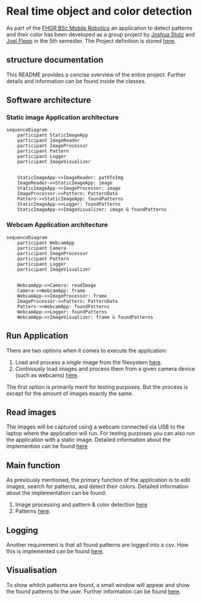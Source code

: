 # Real time object and color detection

As part of the [FHGR BSc Mobile Robotics](https://fhgr.ch/mr) an application to detect patterns and their color has been developed
as a group project by [Joshua Stutz](https://github.com/FidibusHex45) and  [Joel Flepp](https://github.com/joel5399) in the 5th
semester. The Project definition is stored [here](./requirements/Software_Engineering_Project_Definition_V1.pdf).

## structure documentation
This README provides a concise overview of the entire project. Further details and information can be found inside the classes.

## Software architecture
### Static image Application architecture
```mermaid
sequenceDiagram
    participant StaticImageApp
    participant ImageReader
    participant ImageProcessor
    participant Pattern
    participant Logger
    participant ImageVisualizer
    
    
    StaticImageApp->>ImageReader: pathToImg
    ImageReader->>StaticImageApp: image
    StaticImageApp->>ImageProcessor: image
    ImageProcessor->>Pattern: PatternData
    Pattern->>StaticImageApp: foundPatterns
    StaticImageApp->>Logger: foundPatterns
    StaticImageApp->>ImageVisualizer: image & foundPatterns
```

### Webcam Application architecture

```mermaid
sequenceDiagram
    participant WebcamApp
    participant Camera
    participant ImageProcessor
    participant Pattern
    participant Logger
    participant ImageVisualizer
    
    
    WebcamApp->>Camera: readImage
    Camera->>WebcamApp: frame
    WebcamApp->>ImageProcessor: frame
    ImageProcessor->>Pattern: PatternData
    Pattern->>WebcamApp: foundPatterns
    WebcamApp->>Logger: foundPatterns
    WebcamApp->>ImageVisualizer: frame & foundPatterns
```


## Run Application
There are two options when it comes to execute the application:
1. Load and process a _single_ image from the filesystem [here](./src/app_static_image.py).
2. _Continously_ load images and process them from a given camera device (such as webcams) [here](./src/app_webcam.py).

The first option is primarily ment for testing purposes. But the process is except for the amount of images exactly the same.

## Read images
The images will be captured using a webcam connected via USB to the laptop where the application will run. For testing purposes you can also run the application with a static image. Detailed information about the implemention can be found [here](./src/common/image_reader.py)

## Main function
As previously mentioned, the primary function of the application is to edit images, search for patterns, and detect their colors. Detailed information about the implementation can be found:
1. Image processing and pattern & color detection [here](./src/common/processor.py)
2. Patterns [here](./documentation/image_processor.md).

## Logging
Another requirement is that all found patterns are logged into a csv. How this is implemented can be found [here](./src/common/logger.py).

## Visualisation
To show whitch patterns are found, a small window will appear and show the found patterns to the user. Further information can be found [here](./src/common/image_visualisation.py).


